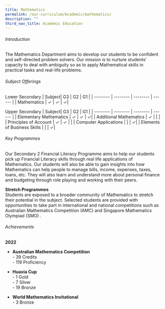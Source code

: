 ```yaml
---
title: Mathematics
permalink: /our-curriculum/Academic/mathematics/
description: ""
third_nav_title: Academic Education
---
```

###### Introduction
The Mathematics Department aims to develop our students to be confident and self-directed problem solvers. Our mission is to nurture students’ capacity to deal with ambiguity so as to apply Mathematical skills in practical tasks and real-life problems. 

###### Subject Offerings
Lower Secondary
| Subject| G3 | G2 | G1 |
| -------- | -------- | -------- | ------ |
| Mathematics   | ✓     | ✓     | ✓|

Upper Secondary
| Subject| G3 | G2 | G1 |
| -------- | -------- | -------- | ------ |
| Elementary Mathematics   | ✓     | ✓     | ✓|
| Additional Mathematics   | ✓     |      | |
| Principles of Account   | ✓     | ✓     | |
| Computer Applications   |      |      | ✓|
| Elements of Business Skills   |      |      | ✓|

###### Key Programmes
Our Secondary 2 Financial Literacy Programme aims to help our students pick up Financial Literacy skills through real life applications of Mathematics. Our students will also be able to gain insights into how Mathematics can help people to manage bills, income, expenses, taxes, loans, etc. They will also learn and understand more about personal finance and budgeting through role playing and working with their peers. 

**Stretch Programmes** <br>
Students are exposed to a broader community of Mathematics to stretch their  potential in the subject. Selected students are provided with opportunities to take part in international and national competitions such as Australian Mathematics Competition (AMC) and Singapore Mathematics Olympiad (SMO) .

###### Achievements
**2022**
* **Australian Mathematics Competition**<br>
			- 39 Credits<br>
			- 119 Proficiency<br> 

* **Huaxia Cup**<br>
			- 1 Gold<br>
			- 7 Silver<br>
			- 19 Bronze<br>

* **World Mathematics Invitational** <br>
			- 3 Bronze<br>